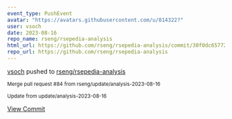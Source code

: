 ```yaml
---
event_type: PushEvent
avatar: "https://avatars.githubusercontent.com/u/814322?"
user: vsoch
date: 2023-08-16
repo_name: rseng/rsepedia-analysis
html_url: https://github.com/rseng/rsepedia-analysis/commit/30f0dc6577230144f30ce851867feda96ecb2dfb
repo_url: https://github.com/rseng/rsepedia-analysis
---
```


<a href='https://github.com/vsoch' target='_blank'>vsoch</a> pushed to <a href='https://github.com/rseng/rsepedia-analysis' target='_blank'>rseng/rsepedia-analysis</a>

<small>Merge pull request #84 from rseng/update/analysis-2023-08-16

Update from update/analysis-2023-08-16</small>

<a href='https://github.com/rseng/rsepedia-analysis/commit/30f0dc6577230144f30ce851867feda96ecb2dfb' target='_blank'>View Commit</a>
